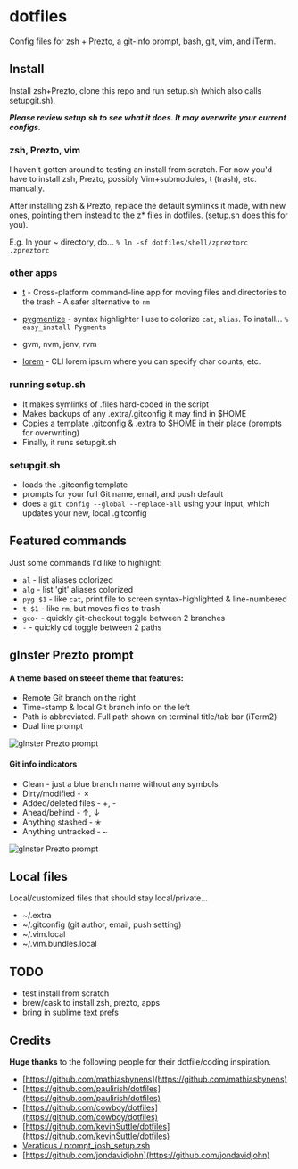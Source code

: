 dotfiles
========

Config files for zsh + Prezto, a git-info prompt, bash, git, vim, and iTerm.

## Install
Install zsh+Prezto, clone this repo and run setup.sh (which also calls setupgit.sh).

***Please review setup.sh to see what it does. It may overwrite your current configs.***

### zsh, Prezto, vim
I haven't gotten around to testing an install from scratch. For now you'd have to install zsh, Prezto, possibly Vim+submodules, t (trash), etc. manually.

After installing zsh & Prezto, replace the default symlinks it made, with new ones, pointing them instead to the z* files in dotfiles. (setup.sh does this for you).

E.g. In your ~ directory, do...
```% ln -sf dotfiles/shell/zpreztorc .zpreztorc```

### other apps
- [t](https://github.com/sindresorhus/trash) - Cross-platform command-line app for moving files and directories to the trash - A safer alternative to `rm`
- [pygmentize](http://pygments.org/) - syntax highlighter I use to colorize `cat`, `alias`.
To install...
	```% easy_install Pygments```

- gvm, nvm, jenv, rvm
- [lorem](https://github.com/per9000/lorem) - CLI lorem ipsum where you can specify char counts, etc.

### running setup.sh

- It makes symlinks of .files hard-coded in the script
- Makes backups of any .extra/.gitconfig it may find in $HOME
- Copies a template .gitconfig & .extra to $HOME in their place (prompts for overwriting)
- Finally, it runs setupgit.sh

### setupgit.sh
- loads the .gitconfig template
- prompts for your full Git name, email, and push default
- does a ```git config --global --replace-all``` using your input, which updates your new, local .gitconfig

## Featured commands
Just some commands I'd like to highlight:
- `al` - list aliases colorized
- `alg` - list 'git' aliases colorized
- `pyg $1` - like `cat`, print file to screen syntax-highlighted & line-numbered
- `t $1` - like `rm`, but moves files to trash
- `gco-` - quickly git-checkout toggle between 2 branches
- `-` - quickly cd toggle between 2 paths

## glnster Prezto prompt
#### A theme based on steeef theme that features:
- Remote Git branch on the right
- Time-stamp & local Git branch info on the left
- Path is abbreviated. Full path shown on terminal title/tab bar (iTerm2)
- Dual line prompt

![glnster Prezto prompt](screenshots/screenshot-3.png)
#### Git info indicators
- Clean - just a blue branch name without any symbols
- Dirty/modified - ✗
- Added/deleted files - +, -
- Ahead/behind - ↑, ↓
- Anything stashed - ✭
- Anything untracked - ~

![glnster Prezto prompt](screenshots/screenshot-2.png)

## Local files
Local/customized files that should stay local/private...

- ~/.extra
- ~/.gitconfig (git author, email, push setting)
- ~/.vim.local
- ~/.vim.bundles.local

## TODO
- test install from scratch
- brew/cask to install zsh, prezto, apps
- bring in sublime text prefs

## Credits
**Huge thanks** to the following people for their dotfile/coding inspiration.

- [https://github.com/mathiasbynens](https://github.com/mathiasbynens)
- [https://github.com/paulirish/dotfiles](https://github.com/paulirish/dotfiles)
- [https://github.com/cowboy/dotfiles](https://github.com/cowboy/dotfiles)
- [https://github.com/kevinSuttle/dotfiles](https://github.com/kevinSuttle/dotfiles)
- [Veraticus / prompt_josh_setup.zsh](https://gist.github.com/Veraticus/1b30a6b6cbe8dae57e9f)
- [https://github.com/jondavidjohn](https://github.com/jondavidjohn)

